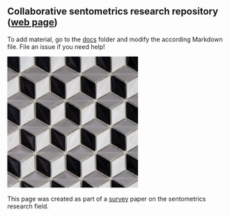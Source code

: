 
## Collaborative sentometrics research repository ([web page](https://sborms.github.io/econometrics-meets-sentiment/))

To add material, go to the [docs](https://github.com/sborms/econometrics-meets-sentiment/tree/master/docs) folder and modify the according Markdown file. File an issue if you need help!

![logo](docs/logo.png)

This page was created as part of a [survey](https://doi.org/10.1111/joes.12370) paper on the sentometrics research field.

